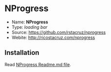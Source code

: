 NProgress
====

* Name:   **NProgress**
* Type:   *loading bar*
* Source: https://github.com/rstacruz/nprogress
* Webite: http://ricostacruz.com/nprogress

## Installation
Read [NProgress Readme.md file](https://github.com/rstacruz/nprogress/blob/master/Readme.md).
